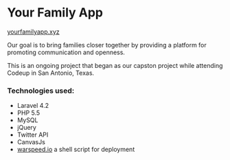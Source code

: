 # Your Family App

[yourfamilyapp.xyz](http://yourfamilyapp.xyz)

Our goal is to bring families closer together by providing a platform for promoting communication and openness.

This is an ongoing project that began as our capston project while attending Codeup in San Antonio, Texas.

### Technologies used:
+ Laravel 4.2
+ PHP 5.5
+ MySQL
+ jQuery
+ Twitter API
+ CanvasJs
+ [warspeed.io](https://warpspeed.io/) a shell script for deployment



